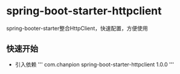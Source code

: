 # spring-boot-starter-httpclient

spring-booter-starter整合HttpClient，快速配置，方便使用

## 快速开始
- 引入依赖
  '''
    <dependency>
      <groupId>com.chanpion</groupId>
      <artifactId>spring-boot-starter-httpclient</artifactId>
      <version>1.0.0</version>
    </dependency>
  '''
